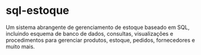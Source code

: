# sql-estoque
Um sistema abrangente de gerenciamento de estoque baseado em SQL, incluindo esquema de banco de dados, consultas, visualizações e procedimentos para gerenciar produtos, estoque, pedidos, fornecedores e muito mais.
